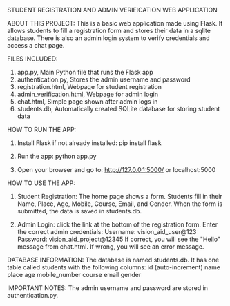STUDENT REGISTRATION AND ADMIN VERIFICATION WEB APPLICATION

ABOUT THIS PROJECT:
This is a basic web application made using Flask.
It allows students to fill a registration form and stores their data in a sqlite database.
There is also an admin login system to verify credentials and access a chat page.

FILES INCLUDED:
1. app.py,  Main Python file that runs the Flask app
2. authentication.py,  Stores the admin username and password
3. registration.html,  Webpage for student registration
4. admin_verification.html,  Webpage for admin login
5. chat.html,  Simple page shown after admin logs in
6. students.db,  Automatically created SQLite database for storing student data

HOW TO RUN THE APP:
1. Install Flask if not already installed:
   pip install flask

2. Run the app:
   python app.py

3. Open your browser and go to:
   http://127.0.0.1:5000/
or
 localhost:5000

HOW TO USE THE APP:
1. Student Registration:
The home page  shows a form.
   Students fill in their Name, Place, Age, Mobile, Course, Email, and Gender.
   When the form is submitted, the data is saved in students.db.

2. Admin Login:
click the link at the bottom of the registration form.
   Enter the correct admin credentials:
     Username: vision_aid_user@123
     Password: vision_aid_project@12345
   If correct, you will see the "Hello" message from chat.html.
   If wrong, you will see an error message.

DATABASE INFORMATION:
The database is named students.db.
It has one table called students with the following columns:
id (auto-increment)
name
place
age
mobile\_number
course
email
gender

IMPORTANT NOTES:
The admin username and password are stored in authentication.py.

